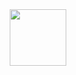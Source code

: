 <div id="header" align="center">
  <img src="https://giphy.com/embed/Dh5q0sShxgp13DwrvG" width="100"/>
</div>
